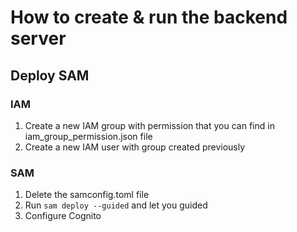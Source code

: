 # How to create & run the backend server

## Deploy SAM

### IAM
1. Create a new IAM group with permission that you can find in iam_group_permission.json file
2. Create a new IAM user with group created previously

### SAM
1. Delete the samconfig.toml file
2. Run `sam deploy --guided` and let you guided
3. Configure Cognito
